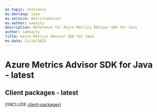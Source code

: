 ```yaml
---
ms.topic: reference
ms.devlang: java
ms.service: metricsadvisor
ms.author: savaity
description: Reference for Azure Metrics Advisor SDK for Java
author: samvaity
title: Azure Metrics Advisor SDK for Java
ms.data: 11/14/2022
---
```

# Azure Metrics Advisor SDK for Java - latest

## Client packages - latest
[!INCLUDE [client-packages](metrics-advisor-client-index.md)]